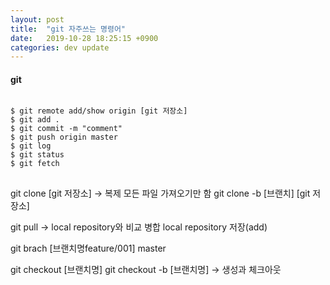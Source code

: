 ```yaml
---
layout: post
title:  "git 자주쓰는 명령어"
date:   2019-10-28 18:25:15 +0900
categories: dev update
---
```




#### git 

<pre>
<code>
$ git remote add/show origin [git 저장소]
$ git add . 
$ git commit -m "comment"
$ git push origin master
$ git log 
$ git status
$ git fetch
</code>
</pre>

git clone [git 저장소] -> 복제 모든 파일 가져오기만 함
git clone -b [브랜치] [git 저장소]

git pull -> local repository와 비교 병합 local repository 저장(add)


git brach [브랜치명feature/001] master

git checkout [브랜치명]
git checkout -b [브랜치명] -> 생성과 체크아웃